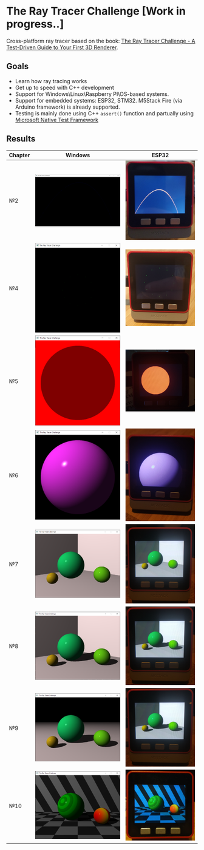 # The Ray Tracer Challenge [Work in progress..]

Cross-platform ray tracer based on the book: [The Ray Tracer Challenge - A Test-Driven Guide to Your First 3D Renderer](https://amzn.to/2Elaxkr).

## Goals

* Learn how ray tracing works
* Get up to speed with C++ development
* Support for Windows\Linux\Raspberry PI\OS-based systems.
* Support for embedded systems: ESP32, STM32.  M5Stack Fire (via Arduino framework) is already supported.
* Testing is mainly done using C++ `assert()` function and partually using [Microsoft Native Test Framework](https://docs.microsoft.com/en-us/visualstudio/test/microsoft-visualstudio-testtools-cppunittestframework-api-reference?view=vs-2022)

## Results

| Chapter | Windows  | ESP32 |
| ------------- | ------------- | ------------- |
| №2  | ![Chapter 2](/img/ray_trace_projectile.png)  | ![Chapter 2](/img/ray_trace_projectile_esp32.png)  |
| №4  | ![Chapter 4](/img/ray_trace_transform.png)  | ![Chapter 4](/img/ray_trace_transform_esp32.png)  |
| №5  | ![Chapter 5](/img/ray_trace_shadow.png)  | ![Chapter 5](/img/ray_trace_shadow_esp32.png)  |
| №6  | ![Chapter 6](/img/ray_trace_light_material.png)  | ![Chapter 6](/img/ray_trace_light_material_esp32.png)  |
| №7  | ![Chapter 7](/img/ray_trace_scene.png)  | ![Chapter 7](/img/ray_trace_scene_esp32.png)  |
| №8  | ![Chapter 8](/img/ray_trace_scene_shadows.png)  | ![Chapter 8](/img/ray_trace_scene_shadows_esp32.png)  |
| №9  | ![Chapter 9](/img/ray_trace_scene_shadows_plane.png)  | ![Chapter 9](/img/ray_trace_scene_shadows_plane_esp32.png)  |
| №10  | ![Chapter 10](/img/ray_trace_scene_patterns.png)  | ![Chapter 10](/img/ray_trace_scene_patterns_esp32.png)  |
